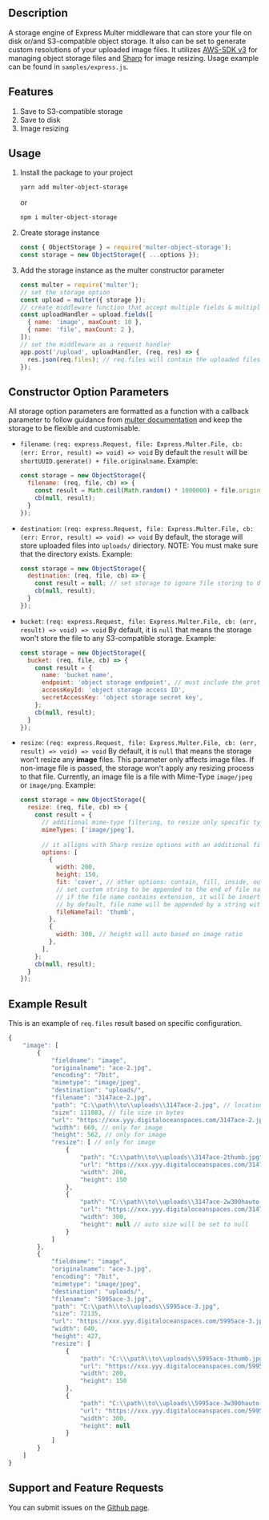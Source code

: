 ## Description
A storage engine of Express Multer middleware 
that can store your file on disk or/and S3-compatible object storage.
It also can be set to generate custom resolutions of your uploaded image files.
It utilizes [AWS-SDK v3](https://github.com/aws/aws-sdk-js-v3) for managing object storage files 
and [Sharp](https://sharp.pixelplumbing.com/) for image resizing.
Usage example can be found in `samples/express.js`.

## Features
1. Save to S3-compatible storage
1. Save to disk
1. Image resizing

## Usage
1. Install the package to your project
    ```bash
    yarn add multer-object-storage
    ```
    or
    ```bash
    npm i multer-object-storage
    ```
1. Create storage instance
    ```javascript
    const { ObjectStorage } = require('multer-object-storage');
    const storage = new ObjectStorage({ ...options });
    ```
1. Add the storage instance as the multer constructor parameter
    ```javascript
    const multer = require('multer');
    // set the storage option
    const upload = multer({ storage });
    // create middleware function that accept multiple fields & multiple files
    const uploadHandler = upload.fields([
      { name: 'image', maxCount: 10 }, 
      { name: 'file', maxCount: 2 },
    ]);
    // set the middleware as a request handler
    app.post('/upload', uploadHandler, (req, res) => {
      res.json(req.files); // req.files will contain the uploaded files
    });
    ```

## Constructor Option Parameters
All storage option parameters are formatted as a function with a callback parameter 
to follow guidance from [multer documentation](https://github.com/expressjs/multer/blob/master/StorageEngine.md) 
and keep the storage to be flexible and customisable.
- `filename`: `(req: express.Request, file: Express.Multer.File, cb: (err: Error, result) => void) => void`
    By default the `result` will be `shortUUID.generate() + file.originalname`.
    Example:
    ```javascript
    const storage = new ObjectStorage({
      filename: (req, file, cb) => {
        const result = Math.ceil(Math.random() * 1000000) + file.originalname;
        cb(null, result);
      }
    });
    ```

- `destination`: `(req: express.Request, file: Express.Multer.File, cb: (err: Error, result) => void) => void`
    By default, the storage will store uploaded files into `uploads/` diriectory. 
    NOTE: You must make sure that the directory exists.
    Example:
    ```javascript
    const storage = new ObjectStorage({
      destination: (req, file, cb) => {
        const result = null; // set storage to ignore file storing to disk
        cb(null, result);
      }
    });
    ```
- `bucket`: `(req: express.Request, file: Express.Multer.File, cb: (err, result) => void) => void`
    By default, it is `null` that means the storage won't store the file to any S3-compatible storage.
    Example:
    ```javascript
    const storage = new ObjectStorage({
      bucket: (req, file, cb) => {
        const result = {
          name: 'bucket name',
          endpoint: 'object storage endpoint', // must include the protocol, eg. https://us.storage.com
          accessKeyId: 'object storage access ID',
          secretAccessKey: 'object storage secret key',
        };
        cb(null, result);
      }
    });
    ```
- `resize`: `(req: express.Request, file: Express.Multer.File, cb: (err, result) => void) => void`
    By default, it is `null` that means the storage won't resize any **image** files.
    This parameter only affects image files. If non-image file is passed, the storage won't apply any resizing process to that file.
    Currently, an image file is a file with Mime-Type `image/jpeg` or `image/png`.
    Example:
    ```javascript
    const storage = new ObjectStorage({
      resize: (req, file, cb) => {
        const result = {
          // additional mime-type filtering, to resize only specific types
          mimeTypes: ['image/jpeg'],
          
          // it alligns with Sharp resize options with an additional field
          options: [
            {
              width: 200,
              height: 150,
              fit: 'cover', // other options: contain, fill, inside, outside
              // set custom string to be appended to the end of file name
              // if the file name contains extension, it will be inserted before the extension
              // by default, file name will be appended by a string with format "w{width}-h{height}"
              fileNameTail: 'thumb', 
            },
            {
              width: 300, // height will auto based on image ratio
            },
          ],
        };
        cb(null, result);
      }
    });

    ```

## Example Result
This is an example of `req.files` result based on specific configuration.
```javascript
{
    "image": [
        {
            "fieldname": "image",
            "originalname": "ace-2.jpg",
            "encoding": "7bit",
            "mimetype": "image/jpeg",
            "destination": "uploads/",
            "filename": "3147ace-2.jpg",
            "path": "C:\\path\\to\\uploads\\3147ace-2.jpg", // location of the original file
            "size": 111083, // file size in bytes
            "url": "https://xxx.yyy.digitaloceanspaces.com/3147ace-2.jpg", // S3 object location of the original file
            "width": 669, // only for image
            "height": 562, // only for image
            "resize": [ // only for image
                {
                    "path": "C:\\path\\to\\uploads\\3147ace-2thumb.jpg",
                    "url": "https://xxx.yyy.digitaloceanspaces.com/3147ace-2thumb.jpg",
                    "width": 200,
                    "height": 150
                },
                {
                    "path": "C:\\path\\to\\uploads\\3147ace-2w300hauto.jpg",
                    "url": "https://xxx.yyy.digitaloceanspaces.com/3147ace-2w300hauto.jpg",
                    "width": 300,
                    "height": null // auto size will be set to null
                }
            ]
        },
        {
            "fieldname": "image",
            "originalname": "ace-3.jpg",
            "encoding": "7bit",
            "mimetype": "image/jpeg",
            "destination": "uploads/",
            "filename": "5995ace-3.jpg",
            "path": "C:\\path\\to\\uploads\\5995ace-3.jpg",
            "size": 72135,
            "url": "https://xxx.yyy.digitaloceanspaces.com/5995ace-3.jpg",
            "width": 640,
            "height": 427,
            "resize": [
                {
                    "path": "C:\\\path\\to\\uploads\\5995ace-3thumb.jpg",
                    "url": "https://xxx.yyy.digitaloceanspaces.com/5995ace-3thumb.jpg",
                    "width": 200,
                    "height": 150
                },
                {
                    "path": "C:\\path\\to\\uploads\\5995ace-3w300hauto.jpg",
                    "url": "https://xxx.yyy.digitaloceanspaces.com/5995ace-3w300hauto.jpg",
                    "width": 300,
                    "height": null
                }
            ]
        }
    ]
}
```

## Support and Feature Requests
You can submit issues on the [Github page](https://github.com/lukibsubekti/multer-object-storage/issues).
